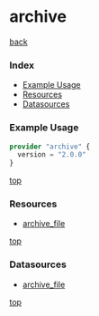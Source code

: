 # archive

[back](../)

### Index

- [Example Usage](#example-usage)
- [Resources](#resources)
- [Datasources](#datasources)

### Example Usage

```terraform
provider "archive" {
  version = "2.0.0"
}
```

[top](#index)

### Resources


- [archive_file](./r/archive_file.md)


[top](#index)

### Datasources


- [archive_file](./d/archive_file.md)


[top](#index)